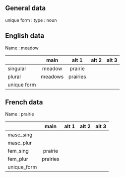 ## General data

unique form :
type : noun

## English data

Name : meadow

|             |  main   |  alt 1   | alt 2 | alt 3 |
| :---------- | :-----: | :------: | :---: | ----- |
| singular    | meadow  | prairie  |       |       |
| plural      | meadows | prairies |       |       |
| unique form |         |          |       |       |

## French data

Name : prairie

|             |   main   | alt 1 | alt 2 | alt 3 |
| :---------- | :------: | :---: | :---: | :---: |
| masc_sing   |          |       |       |       |
| masc_plur   |          |       |       |       |
| fem_sing    | prairie  |       |       |       |
| fem_plur    | prairies |       |       |       |
| unique_form |          |       |       |       |


